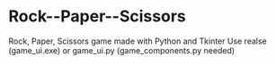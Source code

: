 # Rock--Paper--Scissors
 Rock, Paper, Scissors game made with Python and Tkinter
Use realse (game_ui.exe) or game_ui.py (game_components.py needed)
